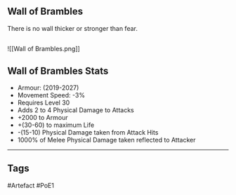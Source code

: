 ## Wall of Brambles
There is no wall thicker or stronger than fear.
##
![[Wall of Brambles.png]]
## Wall of Brambles Stats
- Armour: (2019-2027)
- Movement Speed: -3%
- Requires Level 30
- Adds 2 to 4 Physical Damage to Attacks
- +2000 to Armour
- +(30-60) to maximum Life
- -(15-10) Physical Damage taken from Attack Hits
- 1000% of Melee Physical Damage taken reflected to Attacker


---
## Tags
#Artefact
#PoE1